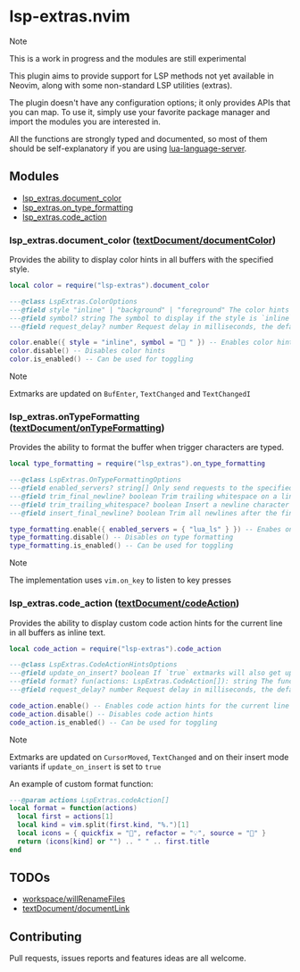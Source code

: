 # lsp-extras.nvim

> [!NOTE]
> This is a work in progress and the modules are still experimental

This plugin aims to provide support for LSP methods not yet available in Neovim, along with some non-standard LSP utilities (extras).

The plugin doesn't have any configuration options; it only provides APIs that you can map. To use it, simply use your favorite package manager and import the modules you are interested in.

All the functions are strongly typed and documented, so most of them should be self-explanatory if you are using [lua-language-server](https://github.com/LuaLS/lua-language-server).

## Modules

- [lsp_extras.document_color](#lsp_extrasdocument_color-textdocumentdocumentcolor)
- [lsp_extras.on_type_formatting](#lsp_extrason_type_formatting-textdocumentontypeformatting)
- [lsp_extras.code_action](#lsp_extrascode_action-textdocumentcodeaction)

### lsp_extras.document_color ([textDocument/documentColor](https://microsoft.github.io/language-server-protocol/specifications/lsp/3.17/specification/#textDocument_documentColor))

Provides the ability to display color hints in all buffers with the specified style.

```lua
local color = require("lsp-extras").document_color

---@class LspExtras.ColorOptions
---@field style "inline" | "background" | "foreground" The color hints style
---@field symbol? string The symbol to display if the style is `inline`
---@field request_delay? number Request delay in milliseconds, the default value is 200ms

color.enable({ style = "inline", symbol = "󰝤 " }) -- Enables color hints in all buffers
color.disable() -- Disables color hints
color.is_enabled() -- Can be used for toggling
```

> [!NOTE]
> Extmarks are updated on `BufEnter`, `TextChanged` and `TextChangedI`

### lsp_extras.onTypeFormatting ([textDocument/onTypeFormatting](https://microsoft.github.io/language-server-protocol/specifications/lsp/3.17/specification/#textDocument_onTypeFormatting))

Provides the ability to format the buffer when trigger characters are typed.

```lua
local type_formatting = require("lsp_extras").on_type_formatting

---@class LspExtras.OnTypeFormattingOptions
---@field enabled_servers? string[] Only send requests to the specified servers
---@field trim_final_newline? boolean Trim trailing whitespace on a line
---@field trim_trailing_whitespace? boolean Insert a newline character at the end of the file if one does not exist
---@field insert_final_newline? boolean Trim all newlines after the final newline at the end of the file

type_formatting.enable({ enabled_servers = { "lua_ls" } }) -- Enabes on type formatting in all buffers attached to capable servers
type_formatting.disable() -- Disables on type formatting
type_formatting.is_enabled() -- Can be used for toggling
```

> [!NOTE]
> The implementation uses `vim.on_key` to listen to key presses

### lsp_extras.code_action ([textDocument/codeAction](https://microsoft.github.io/language-server-protocol/specifications/lsp/3.17/specification/#textDocument_codeAction))

Provides the ability to display custom code action hints for the current line in all buffers as inline text.

```lua
local code_action = require("lsp-extras").code_action

---@class LspExtras.CodeActionHintsOptions
---@field update_on_insert? boolean If `true` extmarks will also get updated in insert mode
---@field format? fun(actions: LspExtras.CodeAction[]): string The function used for formatting the hint text
---@field request_delay? number Request delay in milliseconds, the default value is 200ms

code_action.enable() -- Enables code action hints for the current line in all buffers
code_action.disable() -- Disables code action hints
code_action.is_enabled() -- Can be used for toggling
```

> [!NOTE]
> Extmarks are updated on `CursorMoved`, `TextChanged` and on their insert mode variants if `update_on_insert` is set to `true`

An example of custom format function:

```lua
---@param actions LspExtras.codeAction[]
local format = function(actions)
  local first = actions[1]
  local kind = vim.split(first.kind, "%.")[1]
  local icons = { quickfix = "🔧", refactor = "💡", source = "🔗" }
  return (icons[kind] or "") .. " " .. first.title
end
```

## TODOs

- [workspace/willRenameFiles](https://microsoft.github.io/language-server-protocol/specifications/lsp/3.17/specification/#workspace_willRenameFiles)
- [textDocument/documentLink](https://microsoft.github.io/language-server-protocol/specifications/lsp/3.17/specification/#textDocument_documentLink)

## Contributing

Pull requests, issues reports and features ideas are all welcome.
